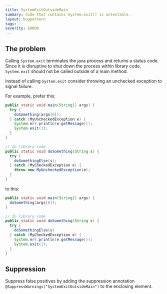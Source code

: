 ```yaml
---
title: SystemExitOutsideMain
summary: Code that contains System.exit() is untestable.
layout: bugpattern
tags: ''
severity: ERROR
---
```


<!--
*** AUTO-GENERATED, DO NOT MODIFY ***
To make changes, edit the @BugPattern annotation or the explanation in docs/bugpattern.
-->


## The problem
Calling `System.exit` terminates the java process and returns a status code.
Since it is disruptive to shut down the process within library code,
`System.exit` should not be called outside of a main method.

Instead of calling `System.exit` consider throwing an unchecked exception to
signal failure.

For example, prefer this:

```java
public static void main(String[] args) {
  try {
    doSomething(args[0]);
  } catch (MyUncheckedException e) {
    System.err.println(e.getMessage());
    System.exit(1);
  }
}

// In library code
public static void doSomething(String s) {
  try {
    doSomethingElse(s);
  } catch (MyCheckedException e) {
    throw new MyUncheckedException(e);
  }
}
```

to this:

```java
public static void main(String[] args) {
  doSomething(args[0]);
}

// In library code
public static void doSomething(String s) {
  try {
    doSomethingElse(s)
  } catch (MyCheckedException e) {
    System.err.println(e.getMessage());
    System.exit(1);
  }
}
```

## Suppression
Suppress false positives by adding the suppression annotation `@SuppressWarnings("SystemExitOutsideMain")` to the enclosing element.
